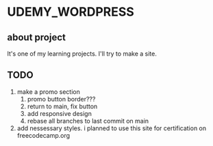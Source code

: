 # UDEMY_WORDPRESS
## about project
It's one of my learning projects. I'll try to make a site.

## TODO

1. make a promo section
    1.  promo button border???
    2.  return to main, fix button
    3.  add responsive design
    4.  rebase all branches to last commit on main
2. add nessessary styles. i planned to use this site for certification on freecodecamp.org
